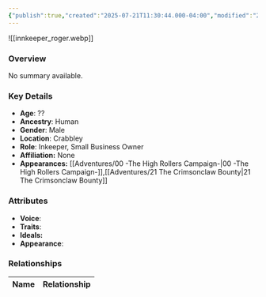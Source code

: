 ```yaml
---
{"publish":true,"created":"2025-07-21T11:30:44.000-04:00","modified":"2025-08-14T15:06:38.000-04:00","published":"2025-08-14T15:06:38.000-04:00","cssclasses":"","Age":"??","Ancestry":"Human","Gender":"Male","Location":["Crabbley"],"Role":["Inkeeper, Small Business Owner"],"Affiliation":["None"],"Appearances":["[[00 -The High Rollers Campaign-]]","[[21 The Crimsonclaw Bounty]]"]}
---
```



![[innkeeper_roger.webp]]

### Overview
No summary available.

### Key Details
- **Age**: ??
- **Ancestry**: Human
- **Gender**: Male
- **Location**: Crabbley
- **Role**: Inkeeper, Small Business Owner
- **Affiliation:** None
- **Appearances:** [[Adventures/00 -The High Rollers Campaign-\|00 -The High Rollers Campaign-]],[[Adventures/21 The Crimsonclaw Bounty\|21 The Crimsonclaw Bounty]]

### Attributes
- **Voice**: 
- **Traits**: 
- **Ideals:** 
- **Appearance**:

### Relationships

| Name  | Relationship |
| ----- | ------------ |
